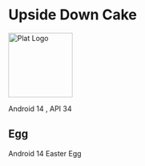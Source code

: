# Upside Down Cake

<img alt="Plat Logo" height="128" src="https://upload.wikimedia.org/wikipedia/commons/3/3e/Android_14_official_logo.svg"/>

Android 14 , API 34

## Egg

Android 14 Easter Egg

